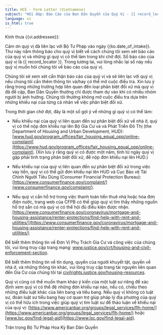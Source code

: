 ```yaml
---
title: HCE - Form Letter (Vietnamese)
subject: "Hồi đáp: Báo Cáo của Ban Dân Quyền của Quý Vị - {{ record_locator }} từ Phòng {{ vi.section_name }}"
language: vi
is_html: true
---
```


Kính thưa {{vi.addressee}}:

Cảm ơn quý vị đã liên lạc với Bộ Tư Pháp vào ngày {{ko.date_of_intake}}. Thư này nằm thông báo cho quý vị biết về cách chúng tôi xem xét báo cáo của quý vị và những gì quý vị có thể làm trong khi chờ đợi. Số báo cáo của quý vị là {{ record_locator  }}. Trong tương lai, vui lòng nhắc lại số này nếu quý vị muốn hỏi chúng tôi về báo cáo của quý vị.

Chúng tôi sẽ xem xét cẩn thận báo cáo của quý vị và sẽ liên lạc với quý vị nếu chúng tôi cần thêm thông tin và/hay có thể mở cuộc điều tra. Xin lưu ý rằng trong những trường hợp liên quan đến loại phân biệt đối xử mà quý vị đã đề cập, Ban Dân Quyền thường chỉ được tham dự vào khi có nhiều nhóm người bị ảnh hưởng. Chúng tôi thường không mở cuộc điều tra dựa trên những khiếu nại của từng cá nhân về việc phân biệt đối xử.

Trong thời gian chờ đợi, đây là một số gợi ý về những gì quý vị có thể làm:

- Nếu khiếu nại của quý vị liên quan đến sự phân biệt đối xử về nhà ở, quý vị có thể nộp đơn khiếu nại lên Bộ Gia Cư và và Phát Triền Đô Thị (the Department of Housing and Urban Development, HUD): [www.hud.gov/program_offices/fair_housing_equal_opp/online-complaint](https://www.hud.gov/program_offices/fair_housing_equal_opp/online-complaint).
(Xin lưu ý rằng quý vị có được một năm, tính từ ngày quý vị gặp phải tình trạng phân biệt đối xử, để nộp đơn khiếu nại lên HUD.)

- Nếu khiếu nại cùa quý vị liên quan đến sự phân biệt đối xử trong việc vay tiền, quý vị có thể gửi đơn khiếu nại lên HUD và Cục Bảo vệ Tài Chính Người Tiêu Dùng (Consumer Financial Protection Bureau): [https://www.consumerfinance.gov/complaint/](www.consumerfinance.gov/complaint/).

- Nếu quý vị cần hỗ trợ trong việc thanh toán tiền thuê nhà hoặc hóa đơn điện nước, trang web của CFPB có thể giúp quý vị tìm thấy những nguồn hỗ trợ sẵn có mà quý vị có thể hội đủ điều kiện được nhận. [https://www.consumerfinance.gov/coronavirus/mortgage-and-housing-assistance/renter-protections/find-help-with-rent-and-utilities/](https://www.consumerfinance.gov/coronavirus/mortgage-and-housing-assistance/renter-protections/find-help-with-rent-and-utilities/)

Để biết thêm thông tin về Đơn Vị Phụ Trách Gia Cư và công việc của chúng tôi, vui lòng truy cập trang mạng: www.justice.gov/crt/housing-and-civil-enforcement-section.

Để biết thêm thông tin về tín dụng, quyền của người khuyết tật, quyền về nhà ở, và những thông tin khác, vui lòng truy cập trang tài nguyên liên quan đến Gia Cư của chúng tôi tại [civilrights.justice.gov/housing-resources](https://civilrights.justice.gov/housing-resources).

Quý vị cũng có thể muốn tham khảo ý kiến của một luật sư riêng để xác định xem quý vị có thể đệ những đơn khiếu nại nào, nếu có, chiếu theo những điều luật khác của liên bang và tiểu bang. Nếu quý vị không có luật sư, đoàn luật sư tiểu bang hay cơ quan trợ giúp pháp lý địa phương của quý vị có thể hữu ích trong việc giúp quý vị tìm luật sư để thảo luận về khiếu nại của quý vị:  [https://www.americanbar.org/groups/legal_services/flh-home/](https://www.americanbar.org/groups/legal_services/flh-home/) hoặc [www.lsc.gov/find-legal-aid](https://www.lsc.gov/find-legal-aid).

Trân trọng
Bộ Tư Pháp Hoa Kỳ
Ban Dân Quyền